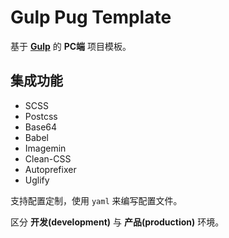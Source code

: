# Gulp Pug Template

基于 **[Gulp](https://gulpjs.com/)** 的 __PC端__ 项目模板。

## 集成功能

* SCSS
* Postcss
* Base64
* Babel
* Imagemin
* Clean-CSS
* Autoprefixer
* Uglify

支持配置定制，使用 `yaml` 来编写配置文件。

区分 __开发(development)__ 与 __产品(production)__ 环境。
